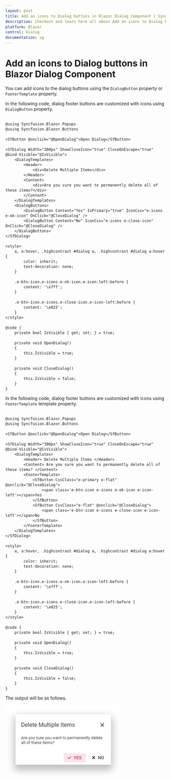 ```yaml
---
layout: post
title: Add an icons to Dialog buttons in Blazor Dialog Component | Syncfusion
description: Checkout and learn here all about Add an icons to Dialog buttons in Syncfusion Blazor Dialog component and more.
platform: Blazor
control: Dialog
documentation: ug
---
```


# Add an icons to Dialog buttons in Blazor Dialog Component

You can add icons to the dialog buttons using the `DialogButton` property or `FooterTemplate` property.

In the following code, dialog footer buttons are customized with icons using `DialogButton` property.

```cshtml

@using Syncfusion.Blazor.Popups
@using Syncfusion.Blazor.Buttons

<SfButton @onclick="@OpenDialog">Open Dialog</SfButton>

<SfDialog Width="300px" ShowCloseIcon="true" CloseOnEscape="true" @bind-Visible="@IsVisible">
    <DialogTemplates>
        <Header>
            <div>Delete Multiple Items</div>
        </Header>
        <Content>
            <div>Are you sure you want to permanently delete all of these items?</div>
        </Content>
    </DialogTemplates>
    <DialogButtons>
        <DialogButton Content="Yes" IsPrimary="true" IconCss="e-icons e-ok-icon" OnClick="@CloseDialog" />
        <DialogButton Content="No" IconCss="e-icons e-close-icon" OnClick="@CloseDialog" />
    </DialogButtons>
</SfDialog>

<style>
    a, a:hover, .highcontrast #dialog a, .highcontrast #dialog a:hover {
        color: inherit;
        text-decoration: none;
    }

    .e-btn-icon.e-icons.e-ok-icon.e-icon-left:before {
        content: '\e7ff';
    }

    .e-btn-icon.e-icons.e-close-icon.e-icon-left:before {
        content: '\e825';
    }
</style>

@code {
    private bool IsVisible { get; set; } = true;

    private void OpenDialog()
    {
        this.IsVisible = true;
    }

    private void CloseDialog()
    {
        this.IsVisible = false;
    }
}

```

In the following code, dialog footer buttons are customized with icons using `FooterTemplate` template property.

```cshtml

@using Syncfusion.Blazor.Popups
@using Syncfusion.Blazor.Buttons

<SfButton @onclick="@OpenDialog">Open Dialog</SfButton>

<SfDialog Width="300px" ShowCloseIcon="true" CloseOnEscape="true" @bind-Visible="@IsVisible">
    <DialogTemplates>
        <Header> Delete Multiple Items </Header>
        <Content> Are you sure you want to permanently delete all of these items? </Content>
        <FooterTemplate>
            <SfButton CssClass="e-primary e-flat" @onclick="@CloseDialog">
                <span class='e-btn-icon e-icons e-ok-icon e-icon-left'></span>Yes
            </SfButton>
            <SfButton CssClass="e-flat" @onclick="@CloseDialog">
                <span class='e-btn-icon e-icons e-close-icon e-icon-left'></span>No
            </SfButton>
        </FooterTemplate>
    </DialogTemplates>
</SfDialog>

<style>
    a, a:hover, .highcontrast #dialog a, .highcontrast #dialog a:hover {
        color: inherit;
        text-decoration: none;
    }

    .e-btn-icon.e-icons.e-ok-icon.e-icon-left:before {
        content: '\e7ff';
    }

    .e-btn-icon.e-icons.e-close-icon.e-icon-left:before {
        content: '\e825';
    }
</style>

@code {
    private bool IsVisible { get; set; } = true;

    private void OpenDialog()
    {
        this.IsVisible = true;
    }

    private void CloseDialog()
    {
        this.IsVisible = false;
    }
}

```

The output will be as follows.

![dialog](../images/dialog-btn-icon.png)